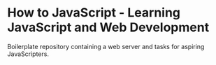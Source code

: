 # How to JavaScript - Learning JavaScript and Web Development

Boilerplate repository containing a web server and tasks for aspiring JavaScripters.
